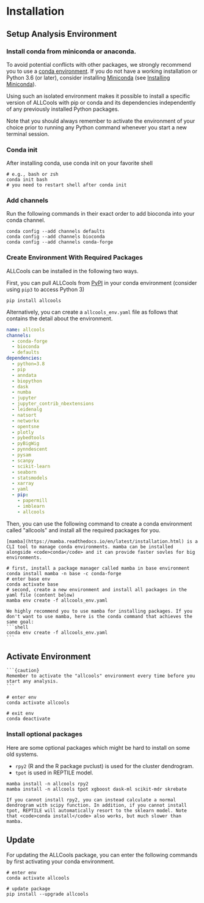 # Installation

## Setup Analysis Environment

### Install conda from miniconda or anaconda.

To avoid potential conflicts with other packages, we strongly recommend you to use a [conda environment](https://www.anaconda.com/products/individual). If you do not have a working installation or Python 3.6 (or later), consider installing [Miniconda](https://docs.conda.io/en/latest/miniconda.html) (see [Installing Miniconda](https://docs.conda.io/projects/conda/en/latest/user-guide/install/linux.html)).

Using such an isolated environment makes it possible to install a specific version of ALLCools with pip or conda and its dependencies independently of any previously installed Python packages. 

Note that you should always remember to activate the environment of your choice prior to running any Python command whenever you start a new terminal session.


### Conda init

After installing conda, use conda init on your favorite shell

```shell
# e.g., bash or zsh
conda init bash
# you need to restart shell after conda init
```

### Add channels

Run the following commands in their exact order to add bioconda into your conda channel.

```shell
conda config --add channels defaults
conda config --add channels bioconda
conda config --add channels conda-forge
```

### Create Environment With Required Packages

ALLCools can be installed in the following two ways. 

First, you can pull ALLCools from [PyPI](https://pypi.org/project/allcools/) in your conda environment (consider using <code>pip3</code> to access Python 3)

```shell
pip install allcools
```

Alternatively, you can create a `allcools_env.yaml` file as follows that contains the detail about the environment.

```yaml
name: allcools
channels:
  - conda-forge
  - bioconda
  - defaults
dependencies:
  - python=3.8
  - pip
  - anndata
  - biopython
  - dask
  - numba
  - jupyter
  - jupyter_contrib_nbextensions
  - leidenalg
  - natsort
  - networkx
  - opentsne
  - plotly
  - pybedtools
  - pyBigWig
  - pynndescent
  - pysam
  - scanpy
  - scikit-learn
  - seaborn
  - statsmodels
  - xarray
  - yaml
  - pip:
    - papermill
    - imblearn
    - allcools
```
Then, you can use the following command to create a conda environment called "allcools" and install all the required packages for you. 

````{note}
[mamba](https://mamba.readthedocs.io/en/latest/installation.html) is a CLI tool to manage conda environments. mamba can be installed alongside <code>conda</code> and it can provide faster sovles for big environments.  
````

```shell
# first, install a package manager called mamba in base environment
conda install mamba -n base -c conda-forge
# enter base env
conda activate base
# second, create a new environment and install all packages in the yaml file (content below)
mamba env create -f allcools_env.yaml
```

````{tip}
We highly recommend you to use mamba for installing packages. If you don't want to use mamba, here is the conda command that achieves the same goal:
```shell
conda env create -f allcools_env.yaml
```
````

## Activate Environment
````{margin}
```{caution}
Remember to activate the "allcools" environment every time before you start any analysis.
```
````

```shell
# enter env
conda activate allcools

# exit env
conda deactivate
```

### Install optional packages

Here are some optional packages which might be hard to install on some old systems.
- <code>rpy2</code> (R and the R package pvclust) is used for the cluster dendrogram.
- <code>tpot</code> is used in REPTILE model. 

```shell
mamba install -n allcools rpy2
mamba install -n allcools tpot xgboost dask-ml scikit-mdr skrebate
```

````{note}
If you cannot install rpy2, you can instead calculate a normal dendrogram with scipy function. In addition, if you cannot install tpot, REPTILE will automatically resort to the sklearn model. Note that <code>conda install</code> also works, but much slower than mamba. 
````

## Update

For updating the ALLCools package, you can enter the following commands by first activating your conda environment. 

```shell
# enter env
conda activate allcools

# update package
pip install --upgrade allcools
```
